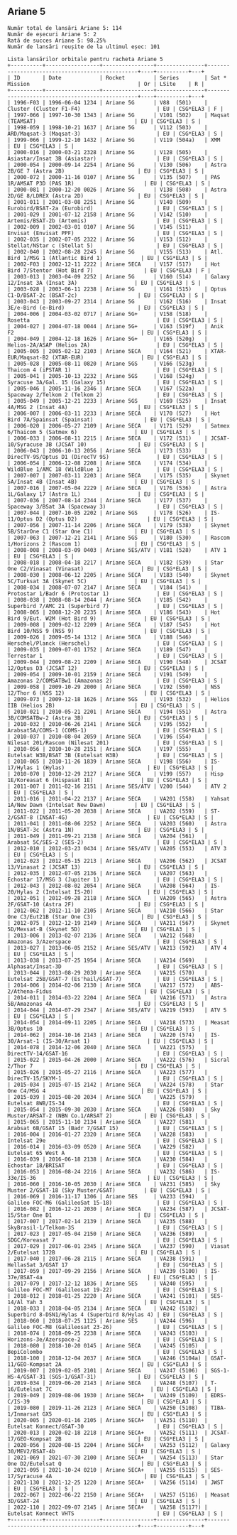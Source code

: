 ## Ariane 5

    Număr total de lansări Ariane 5: 114
    Număr de eșecuri Ariane 5: 2
    Rată de succes Ariane 5: 98.25%
    Număr de lansări reușite de la ultimul eșec: 101
    
    Lista lansărilor orbitale pentru racheta Ariane 5
    +----------+-----------------+----------------+---------------+------------------------------------------------+----+----------+---+
    | ID       | Date            | Rocket         | Series        | Sat * Mission                                  | Or | LSite    | R |
    +----------+-----------------+----------------+---------------+------------------------------------------------+----+----------+---+
    | 1996-F03 | 1996-06-04 1234 | Ariane 5G      | V88  (501)    | Cluster (Cluster F1-F4)                        | EU | CSG*ELA3 | F |
    | 1997-066 | 1997-10-30 1343 | Ariane 5G      | V101 (502)    | Maqsat (TEAMSAT)                               | EU | CSG*ELA3 | S |
    | 1998-059 | 1998-10-21 1637 | Ariane 5G      | V112 (503)    | ARD/Maqsat-3 (Maqsat-3)                        | EU | CSG*ELA3 | S |
    | 1999-066 | 1999-12-10 1432 | Ariane 5G      | V119 (504a)   | XMM                                            | EU | CSG*ELA3 | S |
    | 2000-016 | 2000-03-21 2328 | Ariane 5G      | V128 (505)    | Asiastar/Insat 3B (Asiastar)                   | EU | CSG*ELA3 | S |
    | 2000-054 | 2000-09-14 2254 | Ariane 5G      | V130 (506)    | Astra 2B/GE 7 (Astra 2B)                       | EU | CSG*ELA3 | S |
    | 2000-072 | 2000-11-16 0107 | Ariane 5G      | V135 (507)    | PAS 1R/AMSAT P3D (PAS 1R)                      | EU | CSG*ELA3 | S |
    | 2000-081 | 2000-12-20 0026 | Ariane 5G      | V138 (508)    | Astra 2D/GE 8/LDREX (Astra 2D)                 | EU | CSG*ELA3 | S |
    | 2001-011 | 2001-03-08 2251 | Ariane 5G      | V140 (509)    | Eurobird/BSAT-2a (Eurobird)                    | EU | CSG*ELA3 | S |
    | 2001-029 | 2001-07-12 2158 | Ariane 5G      | V142 (510)    | Artemis/BSAT-2b (Artemis)                      | EU | CSG*ELA3 | S |
    | 2002-009 | 2002-03-01 0107 | Ariane 5G      | V145 (511)    | Envisat (Envisat PPF)                          | EU | CSG*ELA3 | S |
    | 2002-035 | 2002-07-05 2322 | Ariane 5G      | V153 (512)    | Stellat/NStar c (Stellat 5)                    | EU | CSG*ELA3 | S |
    | 2002-040 | 2002-08-28 2245 | Ariane 5G      | V155 (513)    | Atl. Bird 1/MSG 1 (Atlantic Bird 1)            | EU | CSG*ELA3 | S |
    | 2002-F03 | 2002-12-11 2222 | Ariane 5ECA    | V157 (517)    | Hot Bird 7/Stentor (Hot Bird 7)                | EU | CSG*ELA3 | F |
    | 2003-013 | 2003-04-09 2252 | Ariane 5G      | V160 (514)    | Galaxy 12/Insat 3A (Insat 3A)                  | EU | CSG*ELA3 | S |
    | 2003-028 | 2003-06-11 2238 | Ariane 5G      | V161 (515)    | Optus C1-D/BSAT-2c (BSAT-2c)                   | EU | CSG*ELA3 | S |
    | 2003-043 | 2003-09-27 2314 | Ariane 5G      | V162 (516)    | Insat 3E/e-Bird (e-Bird)                       | EU | CSG*ELA3 | S |
    | 2004-006 | 2004-03-02 0717 | Ariane 5G+     | V158 (518)    | Rosetta                                        | EU | CSG*ELA3 | S |
    | 2004-027 | 2004-07-18 0044 | Ariane 5G+     | V163 (519f)   | Anik F2                                        | EU | CSG*ELA3 | S |
    | 2004-049 | 2004-12-18 1626 | Ariane 5G+     | V165 (520g)   | Helios-2A/ASAP (Helios 2A)                     | EU | CSG*ELA3 | S |
    | 2005-005 | 2005-02-12 2103 | Ariane 5ECA    | V164 (521)    | XTAR-EUR/Maqsat-B2 (XTAR-EUR)                  | EU | CSG*ELA3 | S |
    | 2005-028 | 2005-08-11 0820 | Ariane 5GS     | V166 (523g)   | Thaicom 4 (iPSTAR 1)                           | EU | CSG*ELA3 | S |
    | 2005-041 | 2005-10-13 2232 | Ariane 5GS     | V168 (524g)   | Syracuse 3A/Gal. 15 (Galaxy 15)                | EU | CSG*ELA3 | S |
    | 2005-046 | 2005-11-16 2346 | Ariane 5ECA    | V167 (522a)   | Spaceway 2/Telkom 2 (Telkom 2)                 | EU | CSG*ELA3 | S |
    | 2005-049 | 2005-12-21 2233 | Ariane 5GS     | V169 (525)    | Insat 4A/MSG 2 (Insat 4A)                      | EU | CSG*ELA3 | S |
    | 2006-007 | 2006-03-11 2233 | Ariane 5ECA    | V170 (527)    | Hot Bird 7A/Spainsat (Spainsat)                | EU | CSG*ELA3 | S |
    | 2006-020 | 2006-05-27 2109 | Ariane 5ECA    | V171 (529)    | Satmex 6/Thaicom 5 (Satmex 6)                  | EU | CSG*ELA3 | S |
    | 2006-033 | 2006-08-11 2215 | Ariane 5ECA    | V172 (531)    | JCSAT-10/Syracuse 3B (JCSAT 10)                | EU | CSG*ELA3 | S |
    | 2006-043 | 2006-10-13 2056 | Ariane 5ECA    | V173 (533)    | DirecTV-9S/Optus D1 (DirecTV 9S)               | EU | CSG*ELA3 | S |
    | 2006-054 | 2006-12-08 2208 | Ariane 5ECA    | V174 (534)    | WildBlue 1/AMC 18 (WildBlue 1)                 | EU | CSG*ELA3 | S |
    | 2007-007 | 2007-03-11 2203 | Ariane 5ECA    | V175 (535)    | Skynet 5A/Insat 4B (Insat 4B)                  | EU | CSG*ELA3 | S |
    | 2007-016 | 2007-05-04 2229 | Ariane 5ECA    | V176 (536)    | Astra 1L/Galaxy 17 (Astra 1L)                  | EU | CSG*ELA3 | S |
    | 2007-036 | 2007-08-14 2344 | Ariane 5ECA    | V177 (537)    | Spaceway 3/BSat 3A (Spaceway 3)                | EU | CSG*ELA3 | S |
    | 2007-044 | 2007-10-05 2202 | Ariane 5GS     | V178 (526)    | IS-11/Optus D2 (Optus D2)                      | EU | CSG*ELA3 | S |
    | 2007-056 | 2007-11-14 2206 | Ariane 5ECA    | V179 (538)    | Skynet 5B/StarOne C1 (Star One C1)             | EU | CSG*ELA3 | S |
    | 2007-063 | 2007-12-21 2141 | Ariane 5GS     | V180 (530)    | Rascom 1/Horizons 2 (Rascom 1)                 | EU | CSG*ELA3 | S |
    | 2008-008 | 2008-03-09 0403 | Ariane 5ES/ATV | V181 (528)    | ATV 1                                          | EU | CSG*ELA3 | S |
    | 2008-018 | 2008-04-18 2217 | Ariane 5ECA    | V182 (539)    | Star One C2/Vinasat (Vinasat)                  | EU | CSG*ELA3 | S |
    | 2008-030 | 2008-06-12 2205 | Ariane 5ECA    | V183 (540)    | Skynet 5C/Turksat 3A (Skynet 5C)               | EU | CSG*ELA3 | S |
    | 2008-034 | 2008-07-07 2147 | Ariane 5ECA    | V184 (541)    | Protostar 1/Badr 6 (Protostar 1)               | EU | CSG*ELA3 | S |
    | 2008-038 | 2008-08-14 2044 | Ariane 5ECA    | V185 (542)    | Superbird 7/AMC 21 (Superbird 7)               | EU | CSG*ELA3 | S |
    | 2008-065 | 2008-12-20 2235 | Ariane 5ECA    | V186 (543)    | Hot Bird 9/Eut. W2M (Hot Bird 9)               | EU | CSG*ELA3 | S |
    | 2009-008 | 2009-02-12 2209 | Ariane 5ECA    | V187 (545)    | Hot Bird 10/NSS 9 (NSS 9)                      | EU | CSG*ELA3 | S |
    | 2009-026 | 2009-05-14 1312 | Ariane 5ECA    | V188 (546)    | Herschel/Planck (Herschel)                     | EU | CSG*ELA3 | S |
    | 2009-035 | 2009-07-01 1752 | Ariane 5ECA    | V189 (547)    | Terrestar 1                                    | EU | CSG*ELA3 | S |
    | 2009-044 | 2009-08-21 2209 | Ariane 5ECA    | V190 (548)    | JCSAT 12/Optus D3 (JCSAT 12)                   | EU | CSG*ELA3 | S |
    | 2009-054 | 2009-10-01 2159 | Ariane 5ECA    | V191 (549)    | Amazonas 2/COMSATBw1 (Amazonas 2)              | EU | CSG*ELA3 | S |
    | 2009-058 | 2009-10-29 2000 | Ariane 5ECA    | V192 (550)    | NSS 12/Thor 6 (NSS 12)                         | EU | CSG*ELA3 | S |
    | 2009-073 | 2009-12-18 1626 | Ariane 5GS     | V193 (532)    | Helios IIB (Helios 2B)                         | EU | CSG*ELA3 | S |
    | 2010-021 | 2010-05-21 2201 | Ariane 5ECA    | V194 (551)    | Astra 3B/COMSATBw-2 (Astra 3B)                 | EU | CSG*ELA3 | S |
    | 2010-032 | 2010-06-26 2141 | Ariane 5ECA    | V195 (552)    | Arabsat5A/COMS-1 (COMS-1)                      | EU | CSG*ELA3 | S |
    | 2010-037 | 2010-08-04 2059 | Ariane 5ECA    | V196 (554)    | Nilesat 201/Rascom (Nilesat 201)               | EU | CSG*ELA3 | S |
    | 2010-056 | 2010-10-28 2151 | Ariane 5ECA    | V197 (555)    | Eutelsat W3B/BSAT 3B (Eutelsat W3B)            | EU | CSG*ELA3 | S |
    | 2010-065 | 2010-11-26 1839 | Ariane 5ECA    | V198 (556)    | IS-17/Hylas 1 (Hylas)                          | EU | CSG*ELA3 | S |
    | 2010-070 | 2010-12-29 2127 | Ariane 5ECA    | V199 (557)    | Hisp 1E/Koreasat 6 (Hispasat 1E)               | EU | CSG*ELA3 | S |
    | 2011-007 | 2011-02-16 2151 | Ariane 5ES/ATV | V200 (544)    | ATV 2                                          | EU | CSG*ELA3 | S |
    | 2011-016 | 2011-04-22 2137 | Ariane 5ECA    | VA201 (558)   | Yahsat 1A/New Dawn (Intelsat New Dawn)         | EU | CSG*ELA3 | S |
    | 2011-022 | 2011-05-20 2038 | Ariane 5ECA    | VA202 (559)   | ST-2/GSAT-8 (INSAT-4G)                         | EU | CSG*ELA3 | S |
    | 2011-041 | 2011-08-06 2252 | Ariane 5ECA    | VA203 (560)   | Astra 1N/BSAT-3c (Astra 1N)                    | EU | CSG*ELA3 | S |
    | 2011-049 | 2011-09-21 2138 | Ariane 5ECA    | VA204 (561)   | Arabsat 5C/SES-2 (SES-2)                       | EU | CSG*ELA3 | S |
    | 2012-010 | 2012-03-23 0434 | Ariane 5ES/ATV | VA205 (553)   | ATV 3                                          | EU | CSG*ELA3 | S |
    | 2012-023 | 2012-05-15 2213 | Ariane 5ECA    | VA206 (562)   | JCSAT 13/Vinasat 2 (JCSAT 13)                  | EU | CSG*ELA3 | S |
    | 2012-035 | 2012-07-05 2136 | Ariane 5ECA    | VA207 (563)   | Echostar 17/MSG 3 (Jupiter 1)                  | EU | CSG*ELA3 | S |
    | 2012-043 | 2012-08-02 2054 | Ariane 5ECA    | VA208 (564)   | IS-20/Hylas 2 (Intelsat IS-20)                 | EU | CSG*ELA3 | S |
    | 2012-051 | 2012-09-28 2118 | Ariane 5ECA    | VA209 (565)   | Astra 2F/GSAT-10 (Astra 2F)                    | EU | CSG*ELA3 | S |
    | 2012-062 | 2012-11-10 2105 | Ariane 5ECA    | VA210 (566)   | Star One C3/Eut21B (Star One C3)               | EU | CSG*ELA3 | S |
    | 2012-075 | 2012-12-19 2149 | Ariane 5ECA    | VA211 (567)   | Skynet 5D/Mexsat-B (Skynet 5D)                 | EU | CSG*ELA3 | S |
    | 2013-006 | 2013-02-07 2136 | Ariane 5ECA    | VA212 (568)   | Amazonas 3/Azerspace                           | EU | CSG*ELA3 | S |
    | 2013-027 | 2013-06-05 2152 | Ariane 5ES/ATV | VA213 (592)   | ATV 4                                          | EU | CSG*ELA3 | S |
    | 2013-038 | 2013-07-25 1954 | Ariane 5ECA    | VA214 (569)   | Alphasat/Insat-3D                              | EU | CSG*ELA3 | S |
    | 2013-044 | 2013-08-29 2030 | Ariane 5ECA    | VA215 (570)   | Eutelsat 25B/GSAT-7 (Es'hail/GSAT-7)           | EU | CSG*ELA3 | S |
    | 2014-006 | 2014-02-06 2130 | Ariane 5ECA    | VA217 (572)   | ABS-2/Athena-Fidus                             | EU | CSG*ELA3 | S |
    | 2014-011 | 2014-03-22 2204 | Ariane 5ECA    | VA216 (571)   | Astra 5B/Amazonas 4A                           | EU | CSG*ELA3 | S |
    | 2014-044 | 2014-07-29 2347 | Ariane 5ES/ATV | VA219 (593)   | ATV 5                                          | EU | CSG*ELA3 | S |
    | 2014-054 | 2014-09-11 2205 | Ariane 5ECA    | VA218 (573)   | Measat 3B/Optus 10                             | EU | CSG*ELA3 | S |
    | 2014-062 | 2014-10-16 2143 | Ariane 5ECA    | VA220 (574)   | IS-30/Arsat-1 (IS-30/Arsat 1)                  | EU | CSG*ELA3 | S |
    | 2014-078 | 2014-12-06 2040 | Ariane 5ECA    | VA221 (575)   | DirectTV-14/GSAT-16                            | EU | CSG*ELA3 | S |
    | 2015-022 | 2015-04-26 2000 | Ariane 5ECA    | VA222 (576)   | Sicral 2/Thor 7                                | EU | CSG*ELA3 | S |
    | 2015-026 | 2015-05-27 2116 | Ariane 5ECA    | VA223 (577)   | DirecTV-15/SKYM-1                              | EU | CSG*ELA3 | S |
    | 2015-034 | 2015-07-15 2142 | Ariane 5ECA    | VA224 (578)   | Star One C4/MSG 4                              | EU | CSG*ELA3 | S |
    | 2015-039 | 2015-08-20 2034 | Ariane 5ECA    | VA225 (579)   | Eutelsat 8WB/IS-34                             | EU | CSG*ELA3 | S |
    | 2015-054 | 2015-09-30 2030 | Ariane 5ECA    | VA226 (580)   | Sky Muster/ARSAT-2 (NBN Co.1/ARSAT 2)          | EU | CSG*ELA3 | S |
    | 2015-065 | 2015-11-10 2134 | Ariane 5ECA    | VA227 (581)   | Arabsat 6B/GSAT 15 (Badr 7/GSAT 15)            | EU | CSG*ELA3 | S |
    | 2016-004 | 2016-01-27 2320 | Ariane 5ECA    | VA228 (583)   | Intelsat 29e                                   | EU | CSG*ELA3 | S |
    | 2016-014 | 2016-03-09 0520 | Ariane 5ECA    | VA229 (582)   | Eutelsat 65 West A                             | EU | CSG*ELA3 | S |
    | 2016-039 | 2016-06-18 2138 | Ariane 5ECA    | VA230 (584)   | Echostar 18/BRISAT                             | EU | CSG*ELA3 | S |
    | 2016-053 | 2016-08-24 2216 | Ariane 5ECA    | VA232 (586)   | IS-33e/IS-36                                   | EU | CSG*ELA3 | S |
    | 2016-060 | 2016-10-05 2030 | Ariane 5ECA    | VA231 (585)   | Sky Muster 2/GSAT-18 (Sky Muster/GSAT)         | EU | CSG*ELA3 | S |
    | 2016-069 | 2016-11-17 1306 | Ariane 5ES     | VA233 (594)   | Galileo FOC-M6 (GalileoSat 15-18)              | EU | CSG*ELA3 | S |
    | 2016-082 | 2016-12-21 2030 | Ariane 5ECA    | VA234 (587)   | JCSAT-15/Star One D1                           | EU | CSG*ELA3 | S |
    | 2017-007 | 2017-02-14 2139 | Ariane 5ECA    | VA235 (588)   | SkyBrasil-1/Telkom-3S                          | EU | CSG*ELA3 | S |
    | 2017-023 | 2017-05-04 2150 | Ariane 5ECA    | VA236 (589)   | SDGC/Koreasat 7                                | EU | CSG*ELA3 | S |
    | 2017-029 | 2017-06-01 2345 | Ariane 5ECA    | VA237 (590)   | Viasat 2/Eutelsat 172B                         | EU | CSG*ELA3 | S |
    | 2017-040 | 2017-06-28 2115 | Ariane 5ECA    | VA238 (591)   | HellasSat 3/GSAT 17                            | EU | CSG*ELA3 | S |
    | 2017-059 | 2017-09-29 2156 | Ariane 5ECA    | VA239 (5100)  | IS-37e/BSAT-4a                                 | EU | CSG*ELA3 | S |
    | 2017-079 | 2017-12-12 1836 | Ariane 5ES     | VA240 (595)   | Galileo FOC-M7 (Galileosat 19-22)              | EU | CSG*ELA3 | S |
    | 2018-012 | 2018-01-25 2220 | Ariane 5ECA    | VA241 (5101)  | SES-14/Al Yah 3                                | EU | CSG*ELA3 | S |
    | 2018-033 | 2018-04-05 2134 | Ariane 5ECA    | VA242 (5102)  | Superbird 8-DSN1/Hylas 4 (Superbird 8/Hylas 4) | EU | CSG*ELA3 | S |
    | 2018-060 | 2018-07-25 1125 | Ariane 5ES     | VA244 (596)   | Galileo FOC-M8 (Galileosat 23-26)              | EU | CSG*ELA3 | S |
    | 2018-074 | 2018-09-25 2238 | Ariane 5ECA    | VA243 (5103)  | Horizons-3e/Azerspace-2                        | EU | CSG*ELA3 | S |
    | 2018-080 | 2018-10-20 0145 | Ariane 5ECA    | VA245 (5105)  | BepiColombo                                    | EU | CSG*ELA3 | S |
    | 2018-100 | 2018-12-04 2037 | Ariane 5ECA    | VA246 (5104a) | GSAT-11/GEO-Kompsat 2A                         | EU | CSG*ELA3 | S |
    | 2019-007 | 2019-02-05 2101 | Ariane 5ECA    | VA247 (5106)  | SGS-1-HS-4/GSAT-31 (SGS-1/GSAT-31)             | EU | CSG*ELA3 | S |
    | 2019-034 | 2019-06-20 2143 | Ariane 5ECA    | VA248 (5107)  | T-16/Eutelsat 7C                               | EU | CSG*ELA3 | S |
    | 2019-049 | 2019-08-06 1930 | Ariane 5ECA+   | VA249 (5109)  | EDRS-C/IS-39                                   | EU | CSG*ELA3 | S |
    | 2019-080 | 2019-11-26 2123 | Ariane 5ECA    | VA250 (5108)  | TIBA-1/Inmarsat GX5                            | EU | CSG*ELA3 | S |
    | 2020-005 | 2020-01-16 2105 | Ariane 5ECA+   | VA251 (5110)  | Eutelsat Konnect/GSAT-30                       | EU | CSG*ELA3 | S |
    | 2020-013 | 2020-02-18 2218 | Ariane 5ECA+   | VA252 (5111)  | JCSAT-17/GEO-Kompsat 2B                        | EU | CSG*ELA3 | S |
    | 2020-056 | 2020-08-15 2204 | Ariane 5ECA+   | VA253 (5112)  | Galaxy 30/MEV2/BSAT-4b                         | EU | CSG*ELA3 | S |
    | 2021-069 | 2021-07-30 2100 | Ariane 5ECA+   | VA254 (5113)  | Star One D2/Eutelsat Q                         | EU | CSG*ELA3 | S |
    | 2021-095 | 2021-10-24 0210 | Ariane 5ECA+   | VA255 (5115)  | SES-17/Syracuse 4A                             | EU | CSG*ELA3 | S |
    | 2021-130 | 2021-12-25 1220 | Ariane 5ECA+   | VA256 (5114)  | JWST                                           | EU | CSG*ELA3 | S |
    | 2022-067 | 2022-06-22 2150 | Ariane 5ECA+   | VA257 (5116)  | Measat 3D/GSAT-24                              | EU | CSG*ELA3 | S |
    | 2022-110 | 2022-09-07 2145 | Ariane 5ECA+   | VA258 (5117?) | Eutelsat Konnect VHTS                          | EU | CSG*ELA3 | S |
    +----------+-----------------+----------------+---------------+------------------------------------------------+----+----------+---+
    
    

